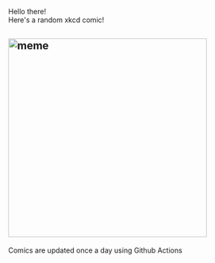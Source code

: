 Hello there! <br>Here's a random xkcd comic!<br>
## <img src="https://imgs.xkcd.com/comics/technically.png" alt="meme" width="400"/><br>
Comics are updated once a day using Github Actions